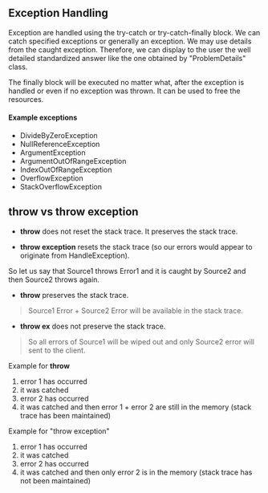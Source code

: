 ﻿## Exception Handling

Exception are handled using the try-catch or try-catch-finally block.
We can catch specified exceptions or generally an exception. We may use details from the caught exception.
Therefore, we can display to the user the well detailed standardized answer like the one obtained by "ProblemDetails" class.

The finally block will be executed no matter what, after the exception is handled or even if no exception was thrown. 
It can be used to free the resources.

#### Example exceptions

- DivideByZeroException
- NullReferenceException
- ArgumentException
- ArgumentOutOfRangeException
- IndexOutOfRangeException
- OverflowException
- StackOverflowException

## **throw** vs **throw exception**

- **throw** does not reset the stack trace. It preserves the stack trace.

- **throw exception** resets the stack trace (so our errors would appear to originate from HandleException).

So let us say that Source1 throws Error1 and it is caught by Source2 and then Source2 throws again. 

- **throw** preserves the stack trace. 
> Source1 Error + Source2 Error will be available in the stack trace.

- **throw ex** does not preserve the stack trace. 
> So all errors of Source1 will be wiped out and only Source2 error will sent to the client.

Example for **throw**
1) error 1 has occurred 
2) it was catched
3) error 2 has occurred
4) it was catched and then error 1 + error 2 are still in the memory (stack trace has been maintained)

Example for "throw exception"
1) error 1 has occurred 
2) it was catched
3) error 2 has occurred
4) it was catched and then only error 2 is in the memory (stack trace has not been maintained)
